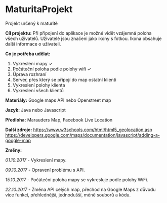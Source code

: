 # MaturitaProjekt
Projekt určený k maturitě

<b>Cíl projektu:</b>
Při připojení do aplikace je možné vidět vzájemná poloha všech uživatelů.
Uživatelé jsou značeni jako ikony s fotkou. Ikona obsahuje další informace o uživateli.

<b>Co je potřeba udělat:</b>
1. Vykreslení mapy ✓
2. Počáteční poloha podle polohy wifi ✓
3. Úprava rozhraní
4. Server, přes který se připojí do map ostatní klienti
5. Vykreslení polohy klienta
6. Vykreslení všech klientů

<b>Materiály:</b>
Google maps API nebo Openstreet map

<b>Jazyk:</b>
Java nebo Javascript

<b>Předloha:</b>
Marauders Map, Facebook Live Location

<b>Další zdroje:</b>
https://www.w3schools.com/html/html5_geolocation.asp
https://developers.google.com/maps/documentation/javascript/adding-a-google-map

<b>Změny:</b>


<i>01.10.2017</i> - Vykreslení mapy.

<i>09.10.2017</i> - Opravení problému s API.

<i>15.10.2017</i> - Počáteční poloha mapy se vykresluje podle polohy WiFi.

<i>22.10.2017</i> - Změna API celých map, přechod na Google Maps z důvodu více funkcí, přehlednější, jednodušší, méně souborů a kódu.
